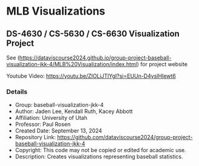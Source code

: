 # MLB Visualizations

## DS-4630 / CS-5630 / CS-6630 Visualization Project

See (https://dataviscourse2024.github.io/group-project-baseball-visualization-jkk-4/MLB%20Visualization/index.html) for project website

Youtube Video: https://youtu.be/ZIOLiJTlYgI?si=EUUn-D4yslHIewt6

### Details

- Group: baseball-visualization-jkk-4
- Author: Jaden Lee, Kendall Ruth, Kacey Abbott
- Affiliation: University of Utah
- Professor: Paul Rosen
- Created Date: September 13, 2024
- Repository Link: https://github.com/dataviscourse2024/group-project-baseball-visualization-jkk-4
- Copyright: This code may not be copied or edited for academic use.
- Description: Creates visualizations representing baseball statistics.

